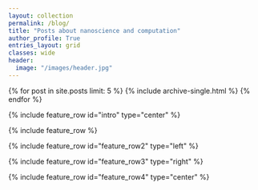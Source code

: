 ```yaml
---
layout: collection
permalink: /blog/
title: "Posts about nanoscience and computation"
author_profile: True
entries_layout: grid
classes: wide
header:
  image: "/images/header.jpg"
---
```


{% for post in site.posts limit: 5 %}
  {% include archive-single.html %}
{% endfor %}

{% include feature_row id="intro" type="center" %}

{% include feature_row %}

{% include feature_row id="feature_row2" type="left" %}

{% include feature_row id="feature_row3" type="right" %}

{% include feature_row id="feature_row4" type="center" %}
